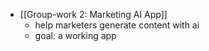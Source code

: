 - [[Group-work 2: Marketing AI App]]
	- help marketers generate content with ai
	- goal: a working app